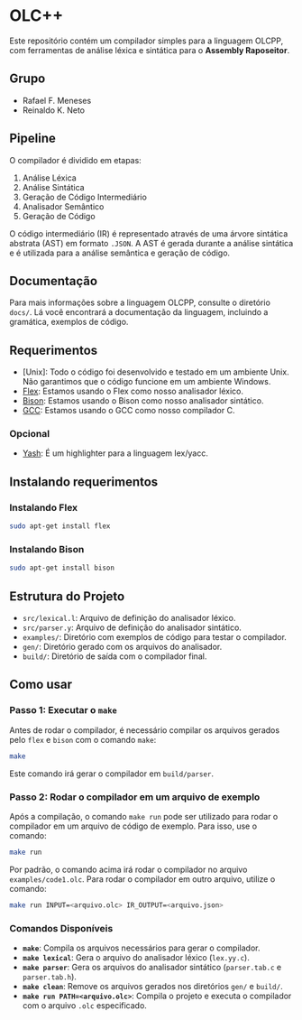 # OLC++

Este repositório contém um compilador simples para a linguagem OLCPP, com ferramentas de análise léxica e sintática para o **Assembly Raposeitor**.

## Grupo

- Rafael F. Meneses
- Reinaldo K. Neto

## Pipeline

O compilador é dividido em etapas:

1. Análise Léxica
2. Análise Sintática
3. Geração de Código Intermediário
4. Analisador Semântico
5. Geração de Código

O código intermediário (IR) é representado através de uma árvore sintática abstrata (AST) em formato `.JSON`. A AST é gerada durante a análise sintática e é utilizada para a análise semântica e geração de código.

## Documentação

Para mais informações sobre a linguagem OLCPP, consulte o diretório `docs/`. Lá você encontrará a documentação da linguagem, incluindo a gramática, exemplos de código.

## Requerimentos

- [Unix]: Todo o código foi desenvolvido e testado em um ambiente Unix. Não garantimos que o código funcione em um ambiente Windows.
- [Flex](https://github.com/westes/flex): Estamos usando o Flex como nosso analisador léxico.
- [Bison](https://www.gnu.org/software/bison/): Estamos usando o Bison como nosso analisador sintático.
- [GCC](https://gcc.gnu.org/): Estamos usando o GCC como nosso compilador C.

### Opcional

- [Yash](https://marketplace.visualstudio.com/items?itemName=daohong-emilio.yash): É um highlighter para a linguagem lex/yacc.

## Instalando requerimentos

### Instalando Flex

```bash
sudo apt-get install flex
```

### Instalando Bison

```bash
sudo apt-get install bison
```

## Estrutura do Projeto

- `src/lexical.l`: Arquivo de definição do analisador léxico.
- `src/parser.y`: Arquivo de definição do analisador sintático.
- `examples/`: Diretório com exemplos de código para testar o compilador.
- `gen/`: Diretório gerado com os arquivos do analisador.
- `build/`: Diretório de saída com o compilador final.

## Como usar

### Passo 1: Executar o `make`

Antes de rodar o compilador, é necessário compilar os arquivos gerados pelo `flex` e `bison` com o comando `make`:

```bash
make
```

Este comando irá gerar o compilador em `build/parser`.

### Passo 2: Rodar o compilador em um arquivo de exemplo

Após a compilação, o comando `make run` pode ser utilizado para rodar o compilador em um arquivo de código de exemplo. Para isso, use o comando:

```bash
make run
```

Por padrão, o comando acima irá rodar o compilador no arquivo `examples/code1.olc`. Para rodar o compilador em outro arquivo, utilize o comando:

```bash
make run INPUT=<arquivo.olc> IR_OUTPUT=<arquivo.json>
```

### Comandos Disponíveis

- **`make`**: Compila os arquivos necessários para gerar o compilador.
- **`make lexical`**: Gera o arquivo do analisador léxico (`lex.yy.c`).
- **`make parser`**: Gera os arquivos do analisador sintático (`parser.tab.c` e `parser.tab.h`).
- **`make clean`**: Remove os arquivos gerados nos diretórios `gen/` e `build/`.
- **`make run PATH=<arquivo.olc>`**: Compila o projeto e executa o compilador com o arquivo `.olc` especificado.
